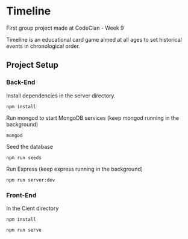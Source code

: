 # Timeline
First group project made at CodeClan - Week 9

Timeline is an educational card game aimed at all ages to set historical events in chronological order.


## Project Setup

### Back-End

Install dependencies in the server directory.

```npm install```

Run mongod to start MongoDB services (keep mongod running in the background)

```mongod```

Seed the database 

```npm run seeds```

Run Express (keep express running in the background)

```npm run server:dev```

### Front-End

In the Cient directory

```npm install```

```npm run serve```
